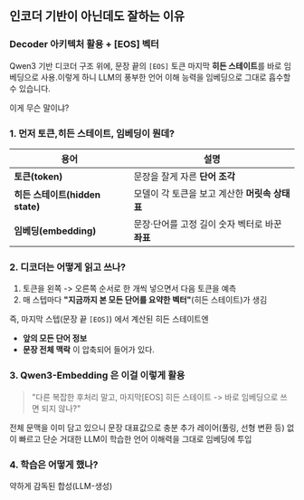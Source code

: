 ## 인코더 기반이 아닌데도 잘하는 이유
### Decoder 아키텍처 활용 + [EOS] 벡터

Qwen3 기반 디코더 구조 위에, 문장 끝의 `[EOS]` 토큰 마지막 **히든 스테이트**를 바로 임베딩으로 사용.이렇게 하니 LLM의 풍부한 언어 이해 능력을 임베딩으로 그대로 흡수할 수 있습니다.


이게 무슨 말이냐?

### 1. 먼저 토큰,히든 스테이트, 임베딩이 뭔데?

| 용어                        | 설명                            |
| ------------------------- | ----------------------------- |
| **토큰(token)**             | 문장을 잘게 자른 **단어 조각**           |
| **히든 스테이트(hidden state)** | 모델이 각 토큰을 보고 계산한 **머릿속 상태표**  |
| **임베딩(embedding)**        | 문장·단어를 고정 길이 숫자 벡터로 바꾼 **좌표** |
### 2. 디코더는 어떻게 읽고 쓰나?
1. 토큰을 왼쪽 -> 오른쪽 순서로 한 개씩 넣으면서 다음 토큰을 예측
2. 매 스텝마다 **"지금까지 본 모든 단어를 요약한 벡터"**(히든 스테이트)가 생김

즉, 마지막 스텝(문장 끝 `[EOS]`) 에서 계산된 히든 스테이트엔 
- **앞의 모든 단어 정보**
- **문장 전체 맥락**
이 압축되어 들어가 있다.

### 3. Qwen3-Embedding 은 이걸 이렇게 활용

> "다른 복잡한 후처리 말고, 마지막[EOS] 히든 스테이트 -> 바로 임베딩으로 쓰면 되지 않나?"

전체 문맥을 이미 담고 있으니 문장 대표값으로 충분
추가 레이어(풀링, 선형 변환 등) 없이 빠르고 단순
거대한 LLM이 학습한 언어 이해력을 그대로 임베딩에 투입


### 4. 학습은 어떻게 했나?

약하게 감독된 합성(LLM-생성)

